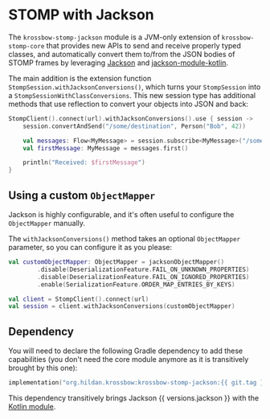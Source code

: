 # STOMP with Jackson

The `krossbow-stomp-jackson` module is a JVM-only extension of `krossbow-stomp-core` that provides new APIs to
send and receive properly typed classes, and automatically convert them to/from the JSON bodies of STOMP frames
by leveraging [Jackson](https://github.com/FasterXML/jackson) and [jackson-module-kotlin](https://github.com/FasterXML/jackson-module-kotlin).

The main addition is the extension function `StompSession.withJacksonConversions()`, which turns your `StompSession`
into a `StompSessionWithClassConversions`.
This new session type has additional methods that use reflection to convert your objects into JSON and back:

```kotlin
StompClient().connect(url).withJacksonConversions().use { session ->
    session.convertAndSend("/some/destination", Person("Bob", 42)) 

    val messages: Flow<MyMessage> = session.subscribe<MyMessage>("/some/topic/destination")
    val firstMessage: MyMessage = messages.first()

    println("Received: $firstMessage")
}
```

## Using a custom `ObjectMapper`

Jackson is highly configurable, and it's often useful to configure the `ObjectMapper` manually.

The `withJacksonConversions()` method takes an optional `ObjectMapper` parameter, so you can configure it as you please:

```kotlin
val customObjectMapper: ObjectMapper = jacksonObjectMapper()
        .disable(DeserializationFeature.FAIL_ON_UNKNOWN_PROPERTIES)
        .disable(DeserializationFeature.FAIL_ON_IGNORED_PROPERTIES)
        .enable(SerializationFeature.ORDER_MAP_ENTRIES_BY_KEYS)

val client = StompClient().connect(url)
val session = client.withJacksonConversions(customObjectMapper)
```

## Dependency

You will need to declare the following Gradle dependency to add these capabilities
(you don't need the core module anymore as it is transitively brought by this one):

```kotlin
implementation("org.hildan.krossbow:krossbow-stomp-jackson:{{ git.tag }}")
```

This dependency transitively brings Jackson {{ versions.jackson }} with the [Kotlin module](https://github.com/FasterXML/jackson-module-kotlin).